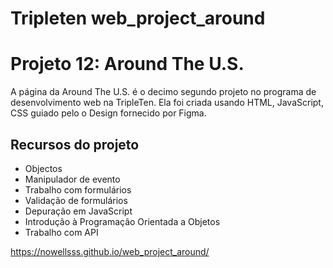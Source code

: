 # Tripleten web_project_around

# Projeto 12: Around The U.S.

A página da Around The U.S. é o decimo segundo projeto no programa de desenvolvimento web na TripleTen. Ela foi criada usando HTML, JavaScript, CSS guiado pelo o Design fornecido por Figma.

## Recursos do projeto

- Objectos
- Manipulador de evento 
- Trabalho com formulários
- Validação de formulários
- Depuração em JavaScript
- Introdução à Programação Orientada a Objetos 
- Trabalho com API


https://nowellsss.github.io/web_project_around/
